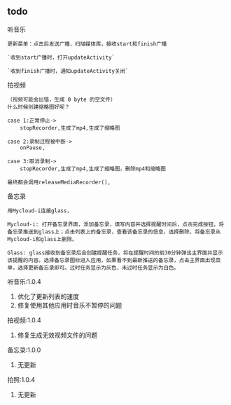 ## todo

听音乐

	更新菜单：点击后发送广播，扫描媒体库，接收start和finish广播

	`收到start广播时，打开updateActivity`	

	`收到finish广播时，通知updateActivity关闭`
	
拍视频
	
	（视频可能会出错，生成 0 byte 的空文件）
	什么时候创建缩略图好呢？
	
	case 1:正常停止->
		stopRecorder,生成了mp4,生成了缩略图
	
	case 2:录制过程被中断->
		onPause,
			
	case 3:取消录制->
		stopRecorder,生成了mp4,生成了缩略图，删除mp4和缩略图
		
	最终都会调用releaseMediaRecorder(),


备忘录

	用Mycloud-i连接glass，

	Mycloud-i: 打开备忘录界面，添加备忘录，填写内容并选择提醒时间后，点击完成按钮，将备忘录推送到glass上；点击列表上的备忘录，查看该备忘录的信息，选择删除，将备忘录从Mycloud-i和glass上删除。

	Glass: glass接收到备忘录后会创建提醒任务，将在提醒时间的前30分钟弹出主界面并显示该提醒的内容。选择备忘录图标进入应用，如果看不到最新推送的备忘录，点击主界面出现菜单，选择更新备忘录即可。过时任务显示为灰色，未过时任务显示为白色。


听音乐:1.0.4

1. 优化了更新列表的速度
2. 修复使用其他应用时音乐不暂停的问题


拍视频:1.0.4

1. 修复生成无效视频文件的问题

备忘录:1.0.0

1. 无更新

拍照:1.0.4

1. 无更新








